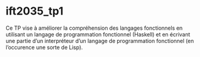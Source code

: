 # ift2035_tp1
Ce TP vise à améliorer la compréhension des langages fonctionnels en utilisant un langage de programmation fonctionnel (Haskell) et en écrivant une partie d’un interpréteur d’un langage de programmation fonctionnel (en l’occurence une sorte de Lisp).
